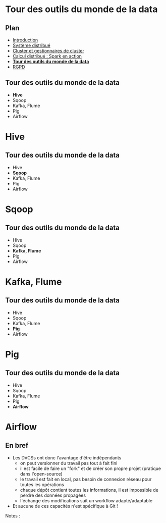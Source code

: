 # Tour des outils du monde de la data

<!-- .slide: class="page-title" -->



## Plan

<!-- .slide: class="toc" -->

- [Introduction](#/1)
- [Système distribué](#/2)
- [Cluster et gestionnaires de cluster](#/3)
- [Calcul distribué : Spark en action](#/4)
- **[Tour des outils du monde de la data](#/5)**
- [RGPD](#/6)



## Tour des outils du monde de la data

- **Hive**
- Sqoop
- Kafka, Flume
- Pig
- Airflow



# Hive

<!-- .slide: class="page-title" -->



## Tour des outils du monde de la data

- Hive
- **Sqoop**
- Kafka, Flume
- Pig
- Airflow



# Sqoop

<!-- .slide: class="page-title" -->



## Tour des outils du monde de la data

- Hive
- Sqoop
- **Kafka, Flume**
- Pig
- Airflow



# Kafka, Flume

<!-- .slide: class="page-title" -->



## Tour des outils du monde de la data

- Hive
- Sqoop
- Kafka, Flume
- **Pig**
- Airflow



# Pig

<!-- .slide: class="page-title" -->



## Tour des outils du monde de la data

- Hive
- Sqoop
- Kafka, Flume
- Pig
- **Airflow**



# Airflow

<!-- .slide: class="page-title" -->



## En bref

- Les DVCSs ont donc l'avantage d'être indépendants
  - on peut versionner du travail pas tout à fait fini
  - il est facile de faire un "fork" et de créer son propre projet (pratique dans l'open-source)
  - le travail est fait en local, pas besoin de connexion réseau pour toutes les opérations
  - chaque dépôt contient toutes les informations, il est impossible de perdre des données propagées
  - l'échange des modifications suit un workflow adapté/adaptable
- Et aucune de ces capacités n'est spécifique à Git !

Notes :



<!-- .slide: class="page-questions" -->
